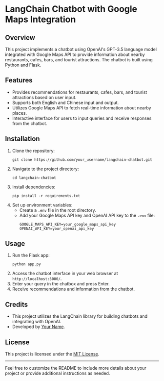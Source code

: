 # LangChain Chatbot with Google Maps Integration

## Overview
This project implements a chatbot using OpenAI's GPT-3.5 language model integrated with Google Maps API to provide information about nearby restaurants, cafes, bars, and tourist attractions. The chatbot is built using Python and Flask.

## Features
- Provides recommendations for restaurants, cafes, bars, and tourist attractions based on user input.
- Supports both English and Chinese input and output.
- Utilizes Google Maps API to fetch real-time information about nearby places.
- Interactive interface for users to input queries and receive responses from the chatbot.

## Installation
1. Clone the repository:
   ```
   git clone https://github.com/your_username/langchain-chatbot.git
   ```
2. Navigate to the project directory:
   ```
   cd langchain-chatbot
   ```
3. Install dependencies:
   ```
   pip install -r requirements.txt
   ```
4. Set up environment variables:
   - Create a `.env` file in the root directory.
   - Add your Google Maps API key and OpenAI API key to the `.env` file:
     ```
     GOOGLE_MAPS_API_KEY=your_google_maps_api_key
     OPENAI_API_KEY=your_openai_api_key
     ```

## Usage
1. Run the Flask app:
   ```
   python app.py
   ```
2. Access the chatbot interface in your web browser at `http://localhost:5000/`.
3. Enter your query in the chatbox and press Enter.
4. Receive recommendations and information from the chatbot.

## Credits
- This project utilizes the LangChain library for building chatbots and integrating with OpenAI.
- Developed by [Your Name](https://github.com/your_username).

## License
This project is licensed under the [MIT License](LICENSE).

---

Feel free to customize the README to include more details about your project or provide additional instructions as needed.